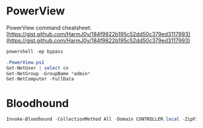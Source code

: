 # PowerView

PowerView command cheatsheet: [https://gist.github.com/HarmJ0y/184f9822b195c52dd50c379ed3117993](https://gist.github.com/HarmJ0y/184f9822b195c52dd50c379ed3117993)

```powershell
powershell -ep bypass
```

```powershell
.PowerView.ps1
Get-NetUser | select cn
Get-NetGroup -GroupName *admin*
Get-NetComputer -FullData
```

# Bloodhound

```powershell
Invoke-Bloodhound -CollectionMethod All -Domain CONTROLLER.local -ZipFileName loot.zip
```